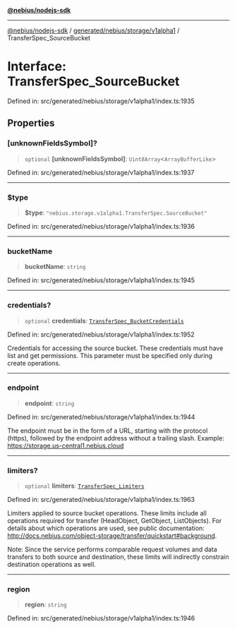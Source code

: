 [**@nebius/nodejs-sdk**](../../../../../README.md)

---

[@nebius/nodejs-sdk](../../../../../README.md) / [generated/nebius/storage/v1alpha1](../README.md) / TransferSpec_SourceBucket

# Interface: TransferSpec_SourceBucket

Defined in: src/generated/nebius/storage/v1alpha1/index.ts:1935

## Properties

### \[unknownFieldsSymbol\]?

> `optional` **\[unknownFieldsSymbol\]**: `Uint8Array`\<`ArrayBufferLike`\>

Defined in: src/generated/nebius/storage/v1alpha1/index.ts:1937

---

### $type

> **$type**: `"nebius.storage.v1alpha1.TransferSpec.SourceBucket"`

Defined in: src/generated/nebius/storage/v1alpha1/index.ts:1936

---

### bucketName

> **bucketName**: `string`

Defined in: src/generated/nebius/storage/v1alpha1/index.ts:1945

---

### credentials?

> `optional` **credentials**: [`TransferSpec_BucketCredentials`](TransferSpec_BucketCredentials.md)

Defined in: src/generated/nebius/storage/v1alpha1/index.ts:1952

Credentials for accessing the source bucket. These credentials must have list and get permissions.
This parameter must be specified only during create operations.

---

### endpoint

> **endpoint**: `string`

Defined in: src/generated/nebius/storage/v1alpha1/index.ts:1944

The endpoint must be in the form of a URL, starting with the protocol (https),
followed by the endpoint address without a trailing slash.
Example: https://storage.us-central1.nebius.cloud

---

### limiters?

> `optional` **limiters**: [`TransferSpec_Limiters`](TransferSpec_Limiters.md)

Defined in: src/generated/nebius/storage/v1alpha1/index.ts:1963

Limiters applied to source bucket operations. These limits include all operations
required for transfer (HeadObject, GetObject, ListObjects). For details about
which operations are used, see public documentation: http://docs.nebius.com/object-storage/transfer/quickstart#background.

Note: Since the service performs comparable request volumes and data transfers
to both source and destination, these limits will indirectly constrain
destination operations as well.

---

### region

> **region**: `string`

Defined in: src/generated/nebius/storage/v1alpha1/index.ts:1946
